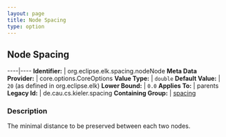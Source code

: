 ```yaml
---
layout: page
title: Node Spacing
type: option
---
```

## Node Spacing

----|----
**Identifier:** | org.eclipse.elk.spacing.nodeNode
**Meta Data Provider:** | core.options.CoreOptions
**Value Type:** | `double`
**Default Value:** | `20` (as defined in org.eclipse.elk)
**Lower Bound:** | `0.0`
**Applies To:** | parents
**Legacy Id:** | de.cau.cs.kieler.spacing
**Containing Group:** | [spacing](org-eclipse-elk-spacing)

### Description

The minimal distance to be preserved between each two nodes.

